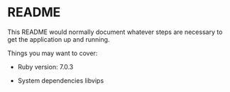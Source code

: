 # README

This README would normally document whatever steps are necessary to get the
application up and running.

Things you may want to cover:

* Ruby version:
  7.0.3

* System dependencies
  libvips
